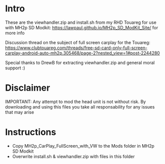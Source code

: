 # Intro
These are the viewhandler.zip and install.sh from my RHD Touareg for use with MH2p SD Modkit: https://lawpaul.github.io/MH2p_SD_ModKit_Site/ for more info

Discussion thread on the subject of full screen carplay for the Touareg: 
https://www.clubtouareg.com/threads/free-sd-card-only-full-screen-carplay-android-auto-mh2p.305468/page-2?nested_view=1#post-2244280

Special thanks to DrewB for extracting viewhandler.zip and general moral support :)

# Disclaimer
IMPORTANT: Any attempt to mod the head unit is not without risk. By downloading and using this files you take all responsability for any issues that may arise


# Instructions
- Copy MH2p_CarPlay_FullScreen_with_VW to the Mods folder in MH2p SD Modkit
- Overwrite install.sh & viewhandler.zip with files in this folder
